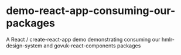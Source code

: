 # demo-react-app-consuming-our-packages

A React / create-react-app demo demonstrating consuming our hmlr-design-system and govuk-react-components packages
